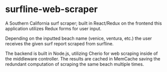 # surfline-web-scraper
A Southern California surf scraper; built in React/Redux on the frontend this application utilizes Redux forms for user input.

Depending on the inputted beach name (venice, ventura, etc.) the user receives the given surf report scraped from surfline. 

The backend is built in Node.js, utilizing Cherio for web scraping inside of the middleware controller. The results are cached in MemCache saving the redundant computation of scraping the same beach multiple times. 

